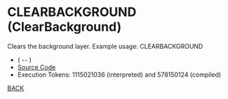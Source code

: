 # CLEARBACKGROUND &emsp; (ClearBackground)
Clears the background layer. Example usage: CLEARBACKGROUND
* ( -- )
* [Source Code](../words/graphics/ClearBackground.cs)
* Execution Tokens: 1115021036 (interpreted) and 578150124 (compiled)


[BACK](builtins.md#ClearBackground)
